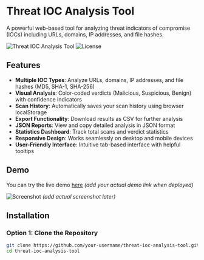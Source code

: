 # Threat IOC Analysis Tool

A powerful web-based tool for analyzing threat indicators of compromise (IOCs) including URLs, domains, IP addresses, and file hashes.

![Threat IOC Analysis Tool](https://img.shields.io/badge/Version-1.0.0-blue.svg)
![License](https://img.shields.io/badge/License-MIT-green.svg)

## Features

- **Multiple IOC Types**: Analyze URLs, domains, IP addresses, and file hashes (MD5, SHA-1, SHA-256)
- **Visual Analysis**: Color-coded verdicts (Malicious, Suspicious, Benign) with confidence indicators
- **Scan History**: Automatically saves your scan history using browser localStorage
- **Export Functionality**: Download results as CSV for further analysis
- **JSON Reports**: View and copy detailed analysis in JSON format
- **Statistics Dashboard**: Track total scans and verdict statistics
- **Responsive Design**: Works seamlessly on desktop and mobile devices
- **User-Friendly Interface**: Intuitive tab-based interface with helpful tooltips

## Demo

You can try the live demo [here](https://your-demo-link.com) *(add your actual demo link when deployed)*

![Screenshot](https://via.placeholder.com/800x400.png?text=Threat+IOC+Analysis+Tool+Screenshot) *(add actual screenshot later)*

## Installation

### Option 1: Clone the Repository
```bash
git clone https://github.com/your-username/threat-ioc-analysis-tool.git
cd threat-ioc-analysis-tool